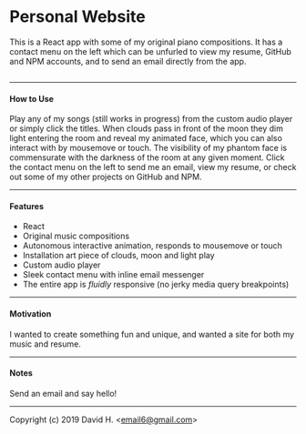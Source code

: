 # Personal Website
This is a React app with some of my original piano compositions. It has a contact menu on the left which can be unfurled to view my resume, GitHub and NPM accounts, and to send an email directly from the app.

<img src="">

_________________________

#### How to Use
Play any of my songs (still works in progress) from the custom audio player or simply click the titles. When clouds pass in front of the moon they dim light entering the room and reveal my animated face, which you can also interact with by mousemove or touch. The visibility of my phantom face is commensurate with the darkness of the room at any given moment. Click the contact menu on the left to send me an email, view my resume, or check out some of my other projects on GitHub and NPM.
_________________________

#### Features
- React
- Original music compositions
- Autonomous interactive animation, responds to mousemove or touch
- Installation art piece of clouds, moon and light play
- Custom audio player
- Sleek contact menu with inline email messenger
- The entire app is _fluidly_ responsive (no jerky media query breakpoints)
_________________________

#### Motivation
I wanted to create something fun and unique, and wanted a site for both my music and resume.
_________________________

#### Notes
Send an email and say hello!

_________________________

Copyright (c) 2019 David H. &lt;email6@gmail.com&gt;
